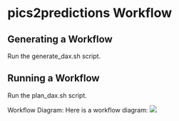 # pics2predictions Workflow

Generating a Workflow
---------------------
Run the generate_dax.sh script.

Running a Workflow
-------------------
Run the plan_dax.sh script.

Workflow Diagram:
Here is a workflow diagram:
![](https://github.com/cseseniordesign/plant-phenotyping/blob/master/illustrations/Workflow%20Diagram.png)
